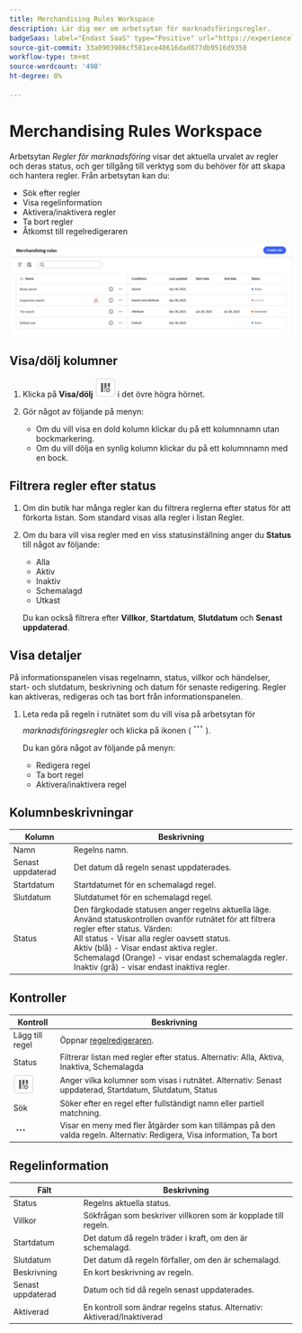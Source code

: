 ```yaml
---
title: Merchandising Rules Workspace
description: Lär dig mer om arbetsytan för marknadsföringsregler.
badgeSaas: label="Endast SaaS" type="Positive" url="https://experienceleague.adobe.com/en/docs/commerce/user-guides/product-solutions" tooltip="Gäller endast Adobe Commerce as a Cloud Service- och Adobe Commerce Optimizer-projekt (SaaS-infrastruktur som hanteras av Adobe)."
source-git-commit: 33a0903986cf581ece48616dad877db9516d9350
workflow-type: tm+mt
source-wordcount: '498'
ht-degree: 0%

---
```


# Merchandising Rules Workspace

Arbetsytan *Regler för marknadsföring* visar det aktuella urvalet av regler och deras status, och ger tillgång till verktyg som du behöver för att skapa och hantera regler. Från arbetsytan kan du:

- Sök efter regler
- Visa regelinformation
- Aktivera/inaktivera regler
- Ta bort regler
- Åtkomst till regelredigeraren

![Merchandising Rules Workspace](../../assets/rules-workspace.png)

## Visa/dölj kolumner

1. Klicka på **Visa/dölj** ![Kolumnväljaren](../../assets/btn-show-hide-columns.png) i det övre högra hörnet.

1. Gör något av följande på menyn:

   - Om du vill visa en dold kolumn klickar du på ett kolumnnamn utan bockmarkering.
   - Om du vill dölja en synlig kolumn klickar du på ett kolumnnamn med en bock.

## Filtrera regler efter status

1. Om din butik har många regler kan du filtrera reglerna efter status för att förkorta listan. Som standard visas alla regler i listan Regler.

1. Om du bara vill visa regler med en viss statusinställning anger du **Status** till något av följande:

   - Alla
   - Aktiv
   - Inaktiv
   - Schemalagd
   - Utkast

   Du kan också filtrera efter **Villkor**, **Startdatum**, **Slutdatum** och **Senast uppdaterad**.

## Visa detaljer

På informationspanelen visas regelnamn, status, villkor och händelser, start- och slutdatum, beskrivning och datum för senaste redigering. Regler kan aktiveras, redigeras och tas bort från informationspanelen.

1. Leta reda på regeln i rutnätet som du vill visa på arbetsytan för *marknadsföringsregler* och klicka på ikonen (![Mer väljare](../../assets/btn-more.png)).

   Du kan göra något av följande på menyn:

   - Redigera regel
   - Ta bort regel
   - Aktivera/inaktivera regel

## Kolumnbeskrivningar

| Kolumn | Beskrivning |
|--- |--- |
| Namn | Regelns namn. |
| Senast uppdaterad | Det datum då regeln senast uppdaterades. |
| Startdatum | Startdatumet för en schemalagd regel. |
| Slutdatum | Slutdatumet för en schemalagd regel. |
| Status | Den färgkodade statusen anger regelns aktuella läge. Använd statuskontrollen ovanför rutnätet för att filtrera regler efter status. Värden:<br />All status - Visar alla regler oavsett status.<br />Aktiv (blå) - Visar endast aktiva regler.<br />Schemalagd (Orange) - visar endast schemalagda regler.<br />Inaktiv (grå) - visar endast inaktiva regler. |

## Kontroller

| Kontroll | Beskrivning |
|--- |--- |
| Lägg till regel | Öppnar [regelredigeraren](add.md). |
| Status | Filtrerar listan med regler efter status. Alternativ: Alla, Aktiva, Inaktiva, Schemalagda |
| ![Kolumnväljare](../../assets/btn-show-hide-columns.png) | Anger vilka kolumner som visas i rutnätet. Alternativ: Senast uppdaterad, Startdatum, Slutdatum, Status |
| Sök | Söker efter en regel efter fullständigt namn eller partiell matchning. |
| ![Fler väljare](../../assets/btn-more.png) | Visar en meny med fler åtgärder som kan tillämpas på den valda regeln. Alternativ: Redigera, Visa information, Ta bort |

## Regelinformation

| Fält | Beskrivning |
|--- |--- |
| Status | Regelns aktuella status. |
| Villkor | Sökfrågan som beskriver villkoren som är kopplade till regeln. |
| Startdatum | Det datum då regeln träder i kraft, om den är schemalagd. |
| Slutdatum | Det datum då regeln förfaller, om den är schemalagd. |
| Beskrivning | En kort beskrivning av regeln. |
| Senast uppdaterad | Datum och tid då regeln senast uppdaterades. |
| Aktiverad | En kontroll som ändrar regelns status. Alternativ: Aktiverad/Inaktiverad |
